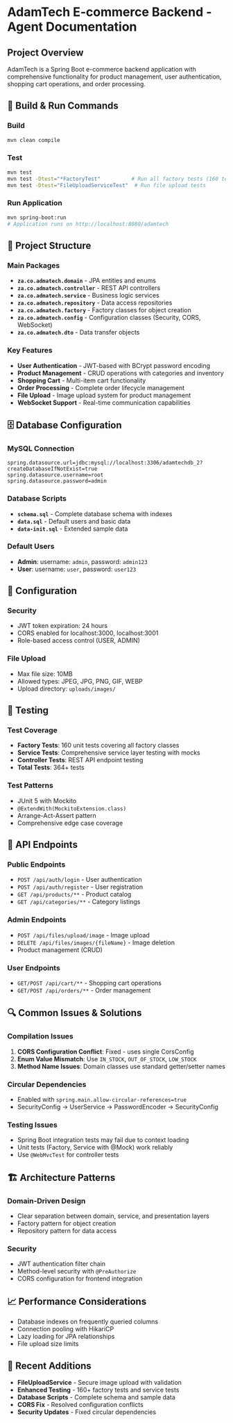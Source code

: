 # AdamTech E-commerce Backend - Agent Documentation

## Project Overview
AdamTech is a Spring Boot e-commerce backend application with comprehensive functionality for product management, user authentication, shopping cart operations, and order processing.

## 🚀 Build & Run Commands

### Build
```bash
mvn clean compile
```

### Test
```bash
mvn test
mvn test -Dtest="*FactoryTest"          # Run all factory tests (160 tests)
mvn test -Dtest="FileUploadServiceTest"  # Run file upload tests
```

### Run Application
```bash
mvn spring-boot:run
# Application runs on http://localhost:8080/adamtech
```

## 📁 Project Structure

### Main Packages
- **`za.co.admatech.domain`** - JPA entities and enums
- **`za.co.admatech.controller`** - REST API controllers
- **`za.co.admatech.service`** - Business logic services
- **`za.co.admatech.repository`** - Data access repositories
- **`za.co.admatech.factory`** - Factory classes for object creation
- **`za.co.admatech.config`** - Configuration classes (Security, CORS, WebSocket)
- **`za.co.admatech.dto`** - Data transfer objects

### Key Features
- **User Authentication** - JWT-based with BCrypt password encoding
- **Product Management** - CRUD operations with categories and inventory
- **Shopping Cart** - Multi-item cart functionality
- **Order Processing** - Complete order lifecycle management
- **File Upload** - Image upload system for product management
- **WebSocket Support** - Real-time communication capabilities

## 🗄️ Database Configuration

### MySQL Connection
```properties
spring.datasource.url=jdbc:mysql://localhost:3306/adamtechdb_2?createDatabaseIfNotExist=true
spring.datasource.username=root
spring.datasource.password=admin
```

### Database Scripts
- **`schema.sql`** - Complete database schema with indexes
- **`data.sql`** - Default users and basic data
- **`data-init.sql`** - Extended sample data

### Default Users
- **Admin**: username: `admin`, password: `admin123`
- **User**: username: `user`, password: `user123`

## 🔧 Configuration

### Security
- JWT token expiration: 24 hours
- CORS enabled for localhost:3000, localhost:3001
- Role-based access control (USER, ADMIN)

### File Upload
- Max file size: 10MB
- Allowed types: JPEG, JPG, PNG, GIF, WEBP
- Upload directory: `uploads/images/`

## 🧪 Testing

### Test Coverage
- **Factory Tests**: 160 unit tests covering all factory classes
- **Service Tests**: Comprehensive service layer testing with mocks
- **Controller Tests**: REST API endpoint testing
- **Total Tests**: 364+ tests

### Test Patterns
- JUnit 5 with Mockito
- `@ExtendWith(MockitoExtension.class)`
- Arrange-Act-Assert pattern
- Comprehensive edge case coverage

## 📡 API Endpoints

### Public Endpoints
- `POST /api/auth/login` - User authentication
- `POST /api/auth/register` - User registration
- `GET /api/products/**` - Product catalog
- `GET /api/categories/**` - Category listings

### Admin Endpoints
- `POST /api/files/upload/image` - Image upload
- `DELETE /api/files/images/{fileName}` - Image deletion
- Product management (CRUD)

### User Endpoints
- `GET/POST /api/cart/**` - Shopping cart operations
- `GET/POST /api/orders/**` - Order management

## 🔍 Common Issues & Solutions

### Compilation Issues
1. **CORS Configuration Conflict**: Fixed - uses single CorsConfig
2. **Enum Value Mismatch**: Use `IN_STOCK`, `OUT_OF_STOCK`, `LOW_STOCK`
3. **Method Name Issues**: Domain classes use standard getter/setter names

### Circular Dependencies
- Enabled with `spring.main.allow-circular-references=true`
- SecurityConfig → UserService → PasswordEncoder → SecurityConfig

### Testing Issues
- Spring Boot integration tests may fail due to context loading
- Unit tests (Factory, Service with @Mock) work reliably
- Use `@WebMvcTest` for controller tests

## 🏗️ Architecture Patterns

### Domain-Driven Design
- Clear separation between domain, service, and presentation layers
- Factory pattern for object creation
- Repository pattern for data access

### Security
- JWT authentication filter chain
- Method-level security with `@PreAuthorize`
- CORS configuration for frontend integration

## 📈 Performance Considerations
- Database indexes on frequently queried columns
- Connection pooling with HikariCP
- Lazy loading for JPA relationships
- File upload size limits

## 🔄 Recent Additions
- **FileUploadService** - Secure image upload with validation
- **Enhanced Testing** - 160+ factory tests and service tests
- **Database Scripts** - Complete schema and sample data
- **CORS Fix** - Resolved configuration conflicts
- **Security Updates** - Fixed circular dependencies
